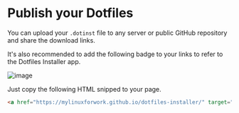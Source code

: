 # Publish your Dotfiles

You can upload your `.dotinst` file to any server or public GitHub repository and share the download links.

It's also recommended to add the following badge to your links to refer to the Dotfiles Installer app.

![image](/dotfiles-installer-badge.png)

Just copy the following HTML snipped to your page.

```html
<a href="https://mylinuxforwork.github.io/dotfiles-installer/" target="_blank"><img src="https://mylinuxforwork.github.io/dotfiles-installer/dotfiles-installer-badge.png" style="border:0;margin-bottom:10px"></a>

```

